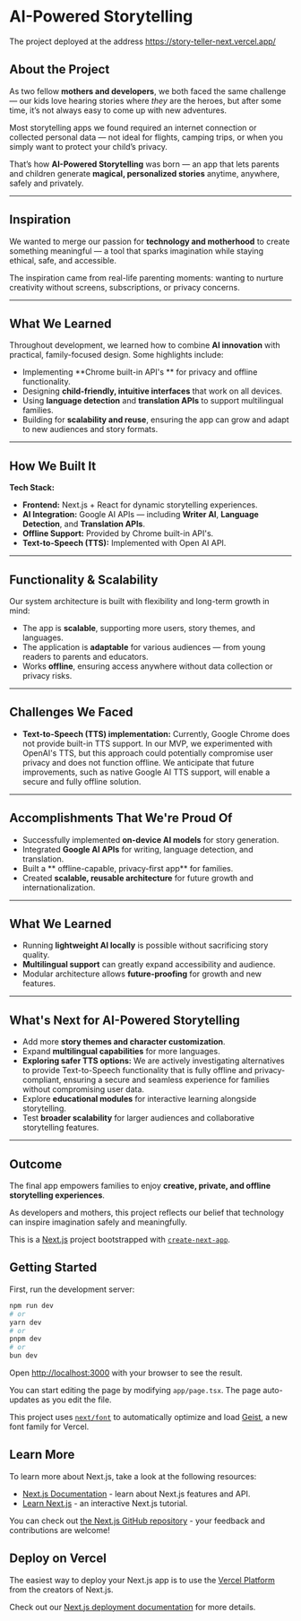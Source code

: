 

# AI-Powered Storytelling 
The project deployed at the address https://story-teller-next.vercel.app/

## About the Project

As two fellow **mothers and developers**, we both faced the same challenge — our kids love hearing stories where *they* are the heroes, but after some time, it’s not always easy to come up with new adventures.

Most storytelling apps we found required an internet connection or collected personal data — not ideal for flights, camping trips, or when you simply want to protect your child’s privacy.

That’s how **AI-Powered Storytelling** was born — an app that lets parents and children generate **magical, personalized stories** anytime, anywhere, safely and privately.

---

## Inspiration

We wanted to merge our passion for **technology and motherhood** to create something meaningful — a tool that sparks imagination while staying ethical, safe, and accessible.

The inspiration came from real-life parenting moments: wanting to nurture creativity without screens, subscriptions, or privacy concerns.

---

## What We Learned

Throughout development, we learned how to combine **AI innovation** with practical, family-focused design. Some highlights include:

- Implementing **Chrome built-in API's **  for privacy and offline functionality.
- Designing **child-friendly, intuitive interfaces** that work on all devices.
- Using **language detection** and **translation APIs** to support multilingual families.
- Building for **scalability and reuse**, ensuring the app can grow and adapt to new audiences and story formats.

---

## How We Built It

**Tech Stack:**
- **Frontend:** Next.js + React for dynamic storytelling experiences.
- **AI Integration:** Google AI APIs — including **Writer AI**, **Language Detection**, and **Translation APIs**.
- **Offline Support:** Provided by Chrome built-in API's.
- **Text-to-Speech (TTS):** Implemented with Open AI API.

---


## Functionality & Scalability

Our system architecture is built with flexibility and long-term growth in mind:

- The app is **scalable**, supporting more users, story themes, and languages.
- The application is **adaptable** for various audiences — from young readers to parents and educators.
- Works **offline**, ensuring access anywhere without data collection or privacy risks.

---

## Challenges We Faced

- **Text-to-Speech (TTS) implementation:** Currently, Google Chrome does not provide built-in TTS support. In our MVP, we experimented with OpenAI's TTS, but this approach could potentially compromise user privacy and does not function offline. We anticipate that future improvements, such as native Google AI TTS support, will enable a secure and fully offline solution.

---

## Accomplishments That We're Proud Of
- Successfully implemented **on-device AI models** for story generation.
- Integrated **Google AI APIs** for writing, language detection, and translation.
- Built a ** offline-capable, privacy-first app** for families.
- Created **scalable, reusable architecture** for future growth and internationalization.

---

## What We Learned
- Running **lightweight AI locally** is possible without sacrificing story quality.
- **Multilingual support** can greatly expand accessibility and audience.
- Modular architecture allows **future-proofing** for growth and new features.

---

## What's Next for AI-Powered Storytelling
- Add more **story themes and character customization**.
- Expand **multilingual capabilities** for more languages.
- **Exploring safer TTS options:** We are actively investigating alternatives to provide Text-to-Speech functionality that is fully offline and privacy-compliant, ensuring a secure and seamless experience for families without compromising user data.
- Explore **educational modules** for interactive learning alongside storytelling.
- Test **broader scalability** for larger audiences and collaborative storytelling features.

---

## Outcome
The final app empowers families to enjoy **creative, private, and offline storytelling experiences**.  

As developers and mothers, this project reflects our belief that technology can inspire imagination safely and meaningfully.




This is a [Next.js](https://nextjs.org) project bootstrapped with [`create-next-app`](https://nextjs.org/docs/app/api-reference/cli/create-next-app).

## Getting Started

First, run the development server:

```bash
npm run dev
# or
yarn dev
# or
pnpm dev
# or
bun dev
```

Open [http://localhost:3000](http://localhost:3000) with your browser to see the result.

You can start editing the page by modifying `app/page.tsx`. The page auto-updates as you edit the file.

This project uses [`next/font`](https://nextjs.org/docs/app/building-your-application/optimizing/fonts) to automatically optimize and load [Geist](https://vercel.com/font), a new font family for Vercel.

## Learn More

To learn more about Next.js, take a look at the following resources:

- [Next.js Documentation](https://nextjs.org/docs) - learn about Next.js features and API.
- [Learn Next.js](https://nextjs.org/learn) - an interactive Next.js tutorial.

You can check out [the Next.js GitHub repository](https://github.com/vercel/next.js) - your feedback and contributions are welcome!

## Deploy on Vercel

The easiest way to deploy your Next.js app is to use the [Vercel Platform](https://vercel.com/new?utm_medium=default-template&filter=next.js&utm_source=create-next-app&utm_campaign=create-next-app-readme) from the creators of Next.js.

Check out our [Next.js deployment documentation](https://nextjs.org/docs/app/building-your-application/deploying) for more details.

